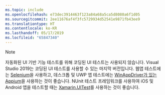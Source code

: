```yaml
---
ms.topic: include
ms.openlocfilehash: e73dec3914463f123a84a68a5ca5d8080a6f1d05
ms.sourcegitcommit: 2ee11676af4f3fc5729934d52541e9871fb43ee9
ms.translationtype: HT
ms.contentlocale: ko-KR
ms.lasthandoff: 05/17/2019
ms.locfileid: "65847340"
---
```

> [!NOTE]
> 자동화된 UI 기반 기능 테스트를 위해 코딩된 UI 테스트는 사용되지 않습니다. Visual Studio 2019는 코딩된 UI 테스트를 사용할 수 있는 마지막 버전입니다. 웹앱 테스트에는 [Selenium](https://docs.seleniumhq.org/)을 사용하고, 데스크톱 및 UWP 앱 테스트에는 [WinAppDriver가 있는 Appium](https://github.com/Microsoft/WinAppDriver)을 사용하는 것이 좋습니다. NUnit 테스트 프레임워크를 사용하여 iOS 및 Android 앱을 테스트할 때는 [Xamarin.UITest](/appcenter/test-cloud/uitest/)를 사용하는 것이 좋습니다.